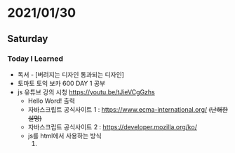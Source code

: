 # 2021/01/30

## Saturday

### Today I Learned

* 독서 - [버려지는 디자인 통과되는 디자인]
* 토마토 토익 보카 600 DAY 1 공부
* js 유튜브 강의 시청 https://youtu.be/tJieVCgGzhs
    * Hello Word! 출력
    * 자바스크립트 공식사이트 1 : https://www.ecma-international.org/ ~~(난해한 설명)~~
    * 자바스크립트 공식사이트 2 : https://developer.mozilla.org/ko/
    * js를 html에서 사용하는 방식
        1. <script>를  <head> 안에 넣었을 때   <br>
            js 파일이 크거나 인터넷 연결 상태가 좋지 않을 때, user가 웹사이트를 보는 데까지 많은 시간이 걸리게 된다.
        2. <script>를 <body> 안의 끝부분에 넣었을 때   <br>
            user가 html의 컨텐츠는 빠르게 볼 수 있지만, 웹사이트가 js에 의존적이라면 user가 의미있는 컨텐츠를 보기 위해서는 서버에서 fetching(받아오기) 시간과 executing(적용하기) 시간이 굉장히 길어질 수 있다.
        3. <script>를 <head> 안에서 [asyn] 속성값(=true)을 사용할 때  <br> 
            <body> 끝에 사용하는 것보다는 fetching js와 parsing html을 병렬로 하기 때문에 시간을 절약할 수 있지만, js가 html이 parsing(읽어지기)도 전에 실행이 되기에 js에서 필요한 요소들이 html에서 정의되지 않을 수도 있고, html을 parsing(읽기)하는 동안에 js를 실행하기 위해 멈출 수 있기 때문에 user가 웹사이트를 보는데 시간이 걸릴 수 있다.
        4. <script>를 <head> 안에서 [defer] 속성을 사용할 때   <br>
            html을 parsing(읽기)하는 동안 필요한 js를 모두 받아두고 html parsing이 끝났을 때 user에게 웹사이트를 보여주고 js를 실행한다.
        * async 속성과 defer 속성의 차이점
            * head<script> + async 속성   
                    먼저 fetching(받아오기)이 끝난 js를 실행하기 때문에 순서에 의존적인 js라면 문제가 생길 수 있다.
            * head<script> + defer 속성   
                    async와 다르게 html을 parsing하는 동안 js를 fetching(받아오기)하기 때문에 정의해둔 순서대로 js를 실행시킬 수 있다. 
    * [ 'use strict'; ]를 사용하는 이유   
            use strict를 사용하지 않았을 때, 선언하지 않은 변수에 값을 할당해도 js에서는 문제될 게 없지만, use strict를 사용했을 때는 저런 선언하지도 않은 변수를 사용하게 되는 개발자의 실수를 막을 수 있다.

### Realization

* 저 js 영상만 몇번을 멈췄다 했는지 모르겠다.. 정리할게 너무 많아 !!
* 드디어 토익 단어 보카책을 샀다!!! 이거 공부하고 RC하면 되겠지?
* 수면리듬 맞추기 실패.. 